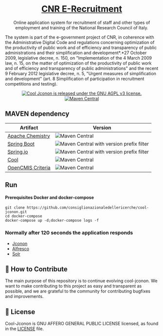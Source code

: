 <h1 align="center">
  <a href="https://github.com/consiglionazionaledellericerche/cool-jconon">
    CNR E-Recruitment
  </a>
</h1>
<p align="center">
  Online application system for recruitment of staff and other types of employment and training of the National Research Council of Italy.
</p>
<p>
The system is part of the e-government project of CNR, in coherence with the Administrative Digital Code and regulations concerning optimization of the productivity of public work and of efficiency and transparency of public administrations and their simplification and development*.*27 October 2009, legislative decree, n. 150, on "Implementation of the 4 March 2009 law, n. 15, on the matter of optimization of the productivity of public work and of efficiency and transparency of public administrations" and the recent 9 February 2012 legislative decree, n. 5, "Urgent measures of simplification and development" (art. 8 Simplification of participation in recruitment competitions and testing).
</p>
<p align="center">
  <a href="https://github.com/consiglionazionaledellericerche/cool-jconon/blob/master/LICENSE">
    <img src="https://img.shields.io/badge/License-AGPL%20v3-blue.svg" alt="Cool Jconon is released under the GNU AGPL v3 license." />
  </a>
  <a href="https://mvnrepository.com/artifact/it.cnr.si.cool.jconon/cool-jconon-parent">
    <img alt="Maven Central" src="https://img.shields.io/maven-central/v/it.cnr.si.cool.jconon/cool-jconon-parent.svg?style=flat" alt="Current version on maven central.">
  </a>
</p>

## MAVEN dependency
|Artifact| Version |
|---|---|
|[Apache Chemistry](https://chemistry.apache.org/java/opencmis.html)| ![Maven Central](https://img.shields.io/maven-central/v/org.apache.chemistry.opencmis/chemistry-opencmis-client-impl.svg)|
|[Spring Boot](https://spring.io/projects/spring-boot)| ![Maven Central with version prefix filter](https://img.shields.io/maven-central/v/org.springframework.boot/spring-boot/1.4.1.RELEASE.svg) |
|[Spring.io](https://spring.io/)| ![Maven Central with version prefix filter](https://img.shields.io/maven-central/v/org.springframework/spring-context/4.3.3.RELEASE.svg) |
|[Cool](https://github.com/consiglionazionaledellericerche/cool) | ![Maven Central](https://img.shields.io/maven-central/v/it.cnr.si.cool/cool-parent.svg)|
|[OpenCMIS Criteria](https://mvnrepository.com/artifact/it.cnr.si/opencmis-criteria) | ![Maven Central](https://img.shields.io/maven-central/v/it.cnr.si/opencmis-criteria.svg)|


## Run

#### Prerequisites Docker and docker-compose
```
git clone https://github.com/consiglionazionaledellericerche/cool-jconon.git
cd docker-compose
docker-compose up -d;docker-compose logs -f
```
### Normally after 120 seconds the application responds

* [Jconon](http://localhost/)
* [Alfresco](http://localhost/alfresco)
* [Solr](http://localhost/solr4)


## 👏 How to Contribute

The main purpose of this repository is to continue evolving cool-jconon. We want to make contributing to this project as easy and transparent as possible, and we are grateful to the community for contributing bugfixes and improvements.

## 📄 License

Cool-Jconon is GNU AFFERO GENERAL PUBLIC LICENSE licensed, as found in the [LICENSE][l] file.

[l]: https://github.com/consiglionazionaledellericerche/cool-jconon/blob/master/LICENSE